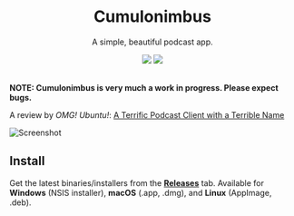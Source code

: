 <h1 align="center">Cumulonimbus</h1>

<p align="center">A simple, beautiful podcast app.</p>

<div align="center">
<img src="https://img.shields.io/github/downloads/z-------------/cumulonimbus/total.svg" />
<img src="https://img.shields.io/github/release-date-pre/z-------------/cumulonimbus.svg?label=last%20(pre)release" />
</div>
<br>

**NOTE: Cumulonimbus is very much a work in progress. Please expect bugs.**

A review by *OMG! Ubuntu!*: [A Terrific Podcast Client with a Terrible Name](http://www.omgubuntu.co.uk/2017/11/cumulonimbus-electron-podcast-client)

![Screenshot](https://i.imgur.com/pvw8J3L.png)

## Install

Get the latest binaries/installers from the [**Releases**](https://github.com/z-------------/cumulonimbus/releases) tab. Available for **Windows** (NSIS installer), **macOS** (.app, .dmg), and **Linux** (AppImage, .deb).
